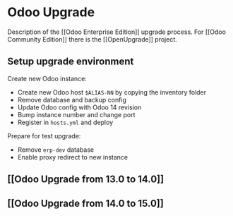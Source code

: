 # Odoo Upgrade

Description of the [[Odoo Enterprise Edition]] upgrade process. For [[Odoo Community Edition]] there is the [[OpenUpgrade]] project.

## Setup upgrade environment

Create new Odoo instance:
* Create new Odoo host `$ALIAS-NN` by copying the inventory folder
* Remove database and backup config
* Update Odoo config with Odoo 14 revision
* Bump instance number and change port
* Register in `hosts.yml` and deploy

Prepare for test upgrade:
* Remove `erp-dev` database
* Enable proxy redirect to new instance

## [[Odoo Upgrade from 13.0 to 14.0]]

## [[Odoo Upgrade from 14.0 to 15.0]]